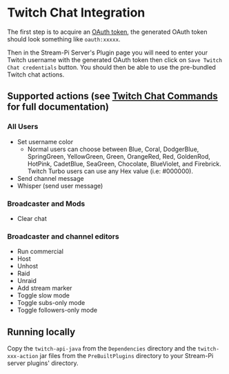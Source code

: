 # Twitch Chat Integration

The first step is to acquire an [OAuth token](https://twitchapps.com/tmi/), the generated OAuth token should look something like `oauth:xxxxx`.

Then in the Stream-Pi Server's Plugin page you will need to enter your Twitch username with the generated OAuth token then click on `Save Twitch Chat credentials` button.
You should then be able to use the pre-bundled Twitch chat actions.

## Supported actions (see [Twitch Chat Commands](https://help.twitch.tv/s/article/chat-commands?language=en_US) for full documentation)

### All Users

- Set username color
    - Normal users can choose between Blue, Coral, DodgerBlue, SpringGreen, YellowGreen, Green, OrangeRed, Red, GoldenRod, HotPink, CadetBlue, SeaGreen, Chocolate, BlueViolet, and Firebrick. Twitch Turbo users can use any Hex value (i.e: #000000).
- Send channel message
- Whisper (send user message)

### Broadcaster and Mods

- Clear chat

### Broadcaster and channel editors

- Run commercial
- Host
- Unhost
- Raid
- Unraid
- Add stream marker
- Toggle slow mode
- Toggle subs-only mode
- Toggle followers-only mode

## Running locally

Copy the `twitch-api-java` from the `Dependencies` directory and the `twitch-xxx-action` jar files from the `PreBuiltPlugins` directory to your Stream-Pi server plugins' directory.